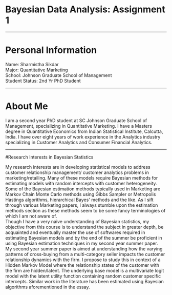 # Bayesian Data Analysis: Assignment 1
----

# Personal Information

Name: Sharmistha Sikdar  
Major: Quantitative Marketing  
School: Johnson Graduate School of Management  
Student Status: 2nd Yr PhD Student 

---

# About Me

I am a second year PhD student at SC Johnson Graduate School of Management, specializing in Quantitative Marketing. I have a Masters degree in Quantitative Economics from Indian Statistical Institute, Calcutta, India. I have over eight years of work experience in the Analytics industry specializing in Customer Analytics and Consumer Financial Analytics. 

-----
#Research Interests in Bayesian Statistics

My research interests are in developing statistical models to address customer relationship management/ customer analytics problems in marketing/retailing. Many of these models require Bayesian methods for estimating models with random intercepts with customer heterogeneity. Some of the Bayesian estimation methods typically used in Marketing are Markov Chain Monte Carlo methods using Gibbs Sampler or Metropolis Hastings algorithms, hierarchical Bayes' methods and the like. As I sift through various Marketing papers, I always stumble upon the estimation methods section as these methods seem to be some fancy terminologies of which I am not aware of.  
Though I have a very naive understanding of Bayesian statistics, my objective from this course is to understand the subject in greater depth, be acquainted and eventually master the use of softwares required in estimating Bayesian models and by the end of the summer be proficient in using Bayesian estimation techniques in my second year summer paper.  
My second year summer paper is aimed at understanding how  the varying patterns of cross-buying from a multi-category seller impacts the customer relationship dynamics with the firm. I propose to study this in context of a Hidden Markov Model where the relationship states of the customer with the firm are hidden/latent. The underlying base model is a multivariate logit model with the latent utility function containing random customer specific intercepts. Similar work in the literature has been estimated using Bayesian algorithms aforementioned in the essay. 

